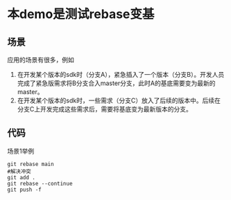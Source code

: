 # 本demo是测试rebase变基
## 场景
应用的场景有很多，例如
1. 在开发某个版本的sdk时（分支A），紧急插入了一个版本（分支B）。开发人员完成了紧急版需求将B分支合入master分支，此时A的基底需要变为最新的master。
2. 在开发某个版本的sdk时，一些需求（分支C）放入了后续的版本中。后续在分支C上开发完成这些需求后，需要将基底变为最新版本的分支。

## 代码
场景1举例
```
git rebase main
#解决冲突
git add .
git rebase --continue
git push -f

